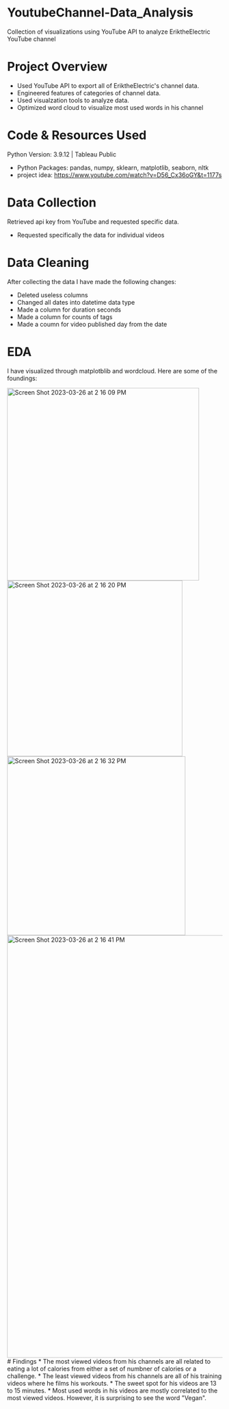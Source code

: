 # YoutubeChannel-Data_Analysis
Collection of visualizations using YouTube API to analyze EriktheElectric YouTube channel
# Project Overview
* Used YouTube API to export all of EriktheElectric's channel data. 
* Engineered features of categories of channel data.
* Used visualzation tools to analyze data. 
* Optimized word cloud to visualize most used words in his channel
# Code & Resources Used
Python Version: 3.9.12 | Tableau Public
* Python Packages: pandas, numpy, sklearn, matplotlib, seaborn, nltk
* project idea: https://www.youtube.com/watch?v=D56_Cx36oGY&t=1177s
# Data Collection
Retrieved api key from YouTube and requested specific data. 
* Requested specifically the data for individual videos
# Data Cleaning
After collecting the data I have made the following changes: 
* Deleted useless columns 
* Changed all dates into datetime data type
* Made a column for duration seconds
* Made a column for counts of tags
* Made a coumn for video published day from the date
# EDA
I have visualized through matplotblib and wordcloud. Here are some of the foundings: 

<img width="449" alt="Screen Shot 2023-03-26 at 2 16 09 PM" src="https://user-images.githubusercontent.com/118776460/227799526-98cea60e-e59a-48b1-b620-0abcd1b5b289.png">
<img width="410" alt="Screen Shot 2023-03-26 at 2 16 20 PM" src="https://user-images.githubusercontent.com/118776460/227799529-2bd35a22-980e-4876-b198-da423d7f5ec6.png">
<img width="417" alt="Screen Shot 2023-03-26 at 2 16 32 PM" src="https://user-images.githubusercontent.com/118776460/227799531-e8e1e4ce-a7cd-4bd9-b1dd-6297e2338f97.png">
<img width="985" alt="Screen Shot 2023-03-26 at 2 16 41 PM" src="https://user-images.githubusercontent.com/118776460/227799537-fb212826-ef9e-4786-ab07-c87111e859ad.png">
# Findings
* The most viewed videos from his channels are all related to eating a lot of calories from either a set of numbner of calories or a challenge. 
* The least viewed videos from his channels are all of his training videos where he films his workouts.
* The sweet spot for his videos are 13 to 15 minutes. 
* Most used words in his videos are mostly correlated to the most viewed videos. However, it is surprising to see the word "Vegan".

